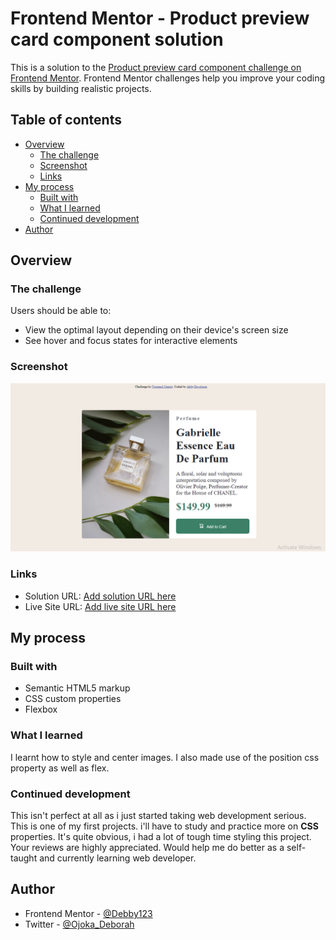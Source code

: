# Frontend Mentor - Product preview card component solution

This is a solution to the [Product preview card component challenge on Frontend Mentor](https://www.frontendmentor.io/challenges/product-preview-card-component-GO7UmttRfa). Frontend Mentor challenges help you improve your coding skills by building realistic projects. 

## Table of contents

- [Overview](#overview)
  - [The challenge](#the-challenge)
  - [Screenshot](#screenshot)
  - [Links](#links)
- [My process](#my-process)
  - [Built with](#built-with)
  - [What I learned](#what-i-learned)
  - [Continued development](#continued-development)
- [Author](#author)

## Overview

### The challenge

Users should be able to:

- View the optimal layout depending on their device's screen size
- See hover and focus states for interactive elements

### Screenshot

![](./images/debbyDeveloper-design.png)

### Links

- Solution URL: [Add solution URL here](https://your-solution-url.com)
- Live Site URL: [Add live site URL here](https://your-live-site-url.com)

## My process

### Built with

- Semantic HTML5 markup
- CSS custom properties
- Flexbox

### What I learned

I learnt how to style and center images. I also made use of the position css property as well as flex.

### Continued development

This isn't perfect at all as i just started taking web development serious. This is one of my first projects. 
i'll have to study   and practice more on **CSS** properties. It's quite obvious, i had a lot of tough time styling this project. Your reviews are highly appreciated. Would help me do better as a self-taught and currently learning web developer.

## Author

- Frontend Mentor - [@Debby123](https://www.frontendmentor.io/profile/Debby123)
- Twitter - [@Ojoka_Deborah](https://www.twitter.com/Ojoka_Deborah)